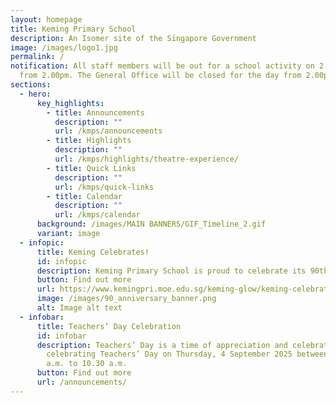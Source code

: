 ```yaml
---
layout: homepage
title: Keming Primary School
description: An Isomer site of the Singapore Government
image: /images/logo1.jpg
permalink: /
notification: All staff members will be out for a school activity on 2 Sep 2025
  from 2.00pm. The General Office will be closed for the day from 2.00pm.
sections:
  - hero:
      key_highlights:
        - title: Announcements
          description: ""
          url: /kmps/announcements
        - title: Highlights
          description: ""
          url: /kmps/highlights/theatre-experience/
        - title: Quick Links
          description: ""
          url: /kmps/quick-links
        - title: Calendar
          description: ""
          url: /kmps/calendar
      background: /images/MAIN BANNERS/GIF_Timeline_2.gif
      variant: image
  - infopic:
      title: Keming Celebrates!
      id: infopic
      description: Keming Primary School is proud to celebrate its 90th anniversary in 2025!
      button: Find out more
      url: https://www.kemingpri.moe.edu.sg/keming-glow/keming-celebrates/
      image: /images/90_anniversary_banner.png
      alt: Image alt text
  - infobar:
      title: Teachers’ Day Celebration
      id: infobar
      description: Teachers’ Day is a time of appreciation and celebration. We will be
        celebrating Teachers’ Day on Thursday, 4 September 2025 between 7.30
        a.m. to 10.30 a.m.
      button: Find out more
      url: /announcements/
---
```

